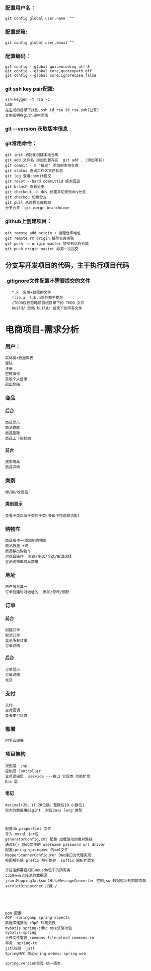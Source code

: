 ###  配置用户名：
    git config global user.name  ""
###  配置邮箱:
    git config global user.email ""
###  配置编码：
    git config --global gui.encoding utf-8
    git config --global core,quoteopath off
    git config --global core.ignorecase.false
###  git ssh key pair配置:
    ssh-keygen -t rsa -C
    回车
    在生成的目录下找到.ssh id_rsa id_rsa.pub(公有)
    复制密钥在github中添加
### git --version  获取版本信息
### git常用命令：
    git init 初始化创建本地仓库
    git add 文件名 添加到暂存区  git add . (添加所有)
    git commit - m "描述" 添加到本地仓库
    git status 查询工作区文件状态
    git log 查看commit提交
    git reset --hard committid 版本回退
    git branch 查看分支
    git checkout -b dev 创建并切换到dev分支
    git checkou 切换分支
    git pull 从远程仓库拉取
    分支合并: git merge branchname
###  github上创建项目：    
    git remote add origin + 远程仓库地址
    git remote rm origin 解除仓库关联 
    git push -u origin master 提交到远程仓库 
    git push origin master 非第一次提交   
    
##  分支写开发项目的代码，主干执行项目代码

###  .gitignore文件配置不需要提交的文件 
       *.x  忽略x结尾的文件
       !lib.a  lib.a除外都不提交
       /TODO仅仅忽略项目根目录下的 TODO 文件
       build/ 忽略 build/ 目录下的所有文件 
       
       
       
       
# 电商项目-需求分析

### 用户：
    实体类+数据库表
    登陆
    注册
    密码操作
    获取个人信息
    退出登陆    
### 商品
#### 后台
    商品显示
    商品修改
    商品删除
    商品上下架状态
#### 前台
    搜索商品
    商品详情
### 类别
    增/删/改商品
 #### 类别显示
    查看子类以及子类的子类(多级下拉选择功能)   
###  购物车
    商品操作——添加到购物车  
    商品数量 +或-
    商品移出购物车
    对商品操作  单选/多选/全选/取消选择
    显示购物车商品数量
### 地址
    用户信息其一
    订单创建时对地址的  添加/修改/删除
### 订单
#### 前台
    创建订单
    取消订单
    显示所有订单
    订单详情    
#### 后台
    订单显示
    订单详情
    发货
### 支付
    支付
    支付回调
    查看支付状态  
    
### 部署
    阿里云部署  
    
  
    
###  项目架构
    视图层  jsp
    控制层 Controller
    业务逻辑层  service ---接口 实现类 功能扩展
    Dao 层 
 #### 笔记   
    
    decimal(20，1) 20位数，整数位19 小数位1
    较大的数值用Bigint  对应Java long 类型  
    
    
    
    配置db.properties 文件 
    导入 mysql jar包
    generatorConfig,xml 配置 加载驱动的绝对路径
    通过${} 取db文件的 username password url driver
    配置spring springmvc 的xml文件
    MapperScannerConfigurer Dao接口的代理实现
    视图解析器 prefix 解析路径  suffix 解析扩展名 

    开启注解需要扫码neuedu包下的所有类
    c3p0带有连接池的数据源 
    json.MappingJackson2HttpMessageConverter 控制json数据返回到前端页面
    servletDispatcher 拦截 / 
    
    
    
    
    
    pom 配置
    AOP  springaop spring-aspects
    数据库连接池 c3p0 后期更换
    mybatis spring-jdbc mysql驱动包
    mybatis-spring
    上传文件需要 commons-fileupload commons-io
    事务  spring-tx
    jstl标签  jstl 
    SpringMVC 核心sring-webmvc spring-web
    
    spring.version标签 统一版本